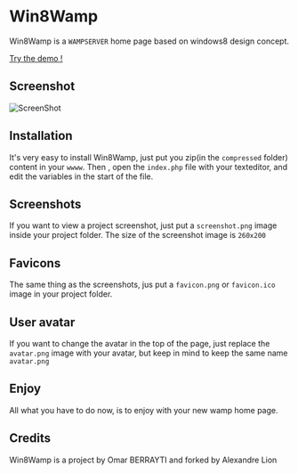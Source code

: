 Win8Wamp
======

Win8Wamp is a `WAMPSERVER` home page based on windows8 design concept.

[Try the demo !](http://alexionfr.github.io/Win8Wamp/)

Screenshot
-------------

![ScreenShot](https://github.com/Alexionfr/Win8Wamp/blob/master/screenshot.png)

Installation
-------------

It's very easy to install Win8Wamp, just put you zip(in the `compressed` folder) content in your `wwww`.
Then , open the `index.php` file with your texteditor, and edit the variables in the start of the file.

Screenshots
-------------

If you want to view a project screenshot, just put a `screenshot.png` image inside your project folder.
The size of the screenshot image is `260x200`

Favicons
-------------

The same thing as the screenshots, jus put a `favicon.png` or `favicon.ico` image in your project folder.

User avatar
-------------

If you want to change the avatar in the top of the page, just replace the `avatar.png` image with your avatar, but keep in mind to keep the same name `avatar.png`

Enjoy
-------------

All what you have to do now, is to enjoy with your new wamp home page.

Credits
-------

Win8Wamp is a project by Omar BERRAYTI and forked by Alexandre Lion
